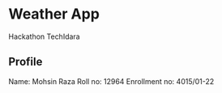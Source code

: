 # Weather App

Hackathon TechIdara

## Profile

Name: Mohsin Raza
Roll no: 12964
Enrollment no: 4015/01-22

